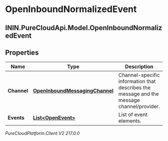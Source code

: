# OpenInboundNormalizedEvent

## ININ.PureCloudApi.Model.OpenInboundNormalizedEvent

## Properties

|Name | Type | Description | Notes|
|------------ | ------------- | ------------- | -------------|
| **Channel** | [**OpenInboundMessagingChannel**](OpenInboundMessagingChannel) | Channel-specific information that describes the message and the message channel/provider. | |
| **Events** | [**List&lt;OpenEvent&gt;**](OpenEvent) | List of event elements. | |



_PureCloudPlatform.Client.V2 217.0.0_

